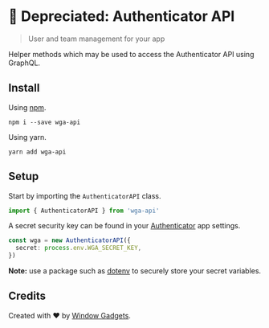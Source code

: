 # 🏇 Depreciated: Authenticator API

> User and team management for your app

Helper methods which may be used to access the Authenticator API using GraphQL.

## Install

Using [npm](https://www.npmjs.com/package/wga-api).

```shell
npm i --save wga-api
```

Using yarn.

```shell
yarn add wga-api
```

## Setup

Start by importing the `AuthenticatorAPI` class.

```ts
import { AuthenticatorAPI } from 'wga-api'
```

A secret security key can be found in your [Authenticator](https://authenticator.windowgadgets.io/) app settings.

```ts
const wga = new AuthenticatorAPI({
  secret: process.env.WGA_SECRET_KEY,
})
```

**Note:** use a package such as [dotenv](https://www.npmjs.com/package/dotenv) to securely store your secret variables.

## Credits

Created with ❤️ by [Window Gadgets](https://authenticator.windowgadgets.io/).
